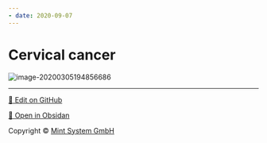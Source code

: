 ```yaml
---
- date: 2020-09-07
---
```


# Cervical cancer

<!-- cervical cancer screening in HIV, immunocompromised patients. Routine screening ages -->

![image-20200305194856686](https://photos.thisispiggy.com/file/wikiFiles/image-20200305194856686.png)


<hr>

[📝 Edit on GitHub](https://github.com/Mint-System/Knowledge/blob/master/Cervical%20cancer.md)

[📂 Open in Obsidan](obsidian://open?vault=Knowledge%20Mint%20System&file=Cervical%20cancer.md ':target=_self')

<footer>Copyright © <a href="https://www.mint-system.ch/">Mint System GmbH</a></footer>